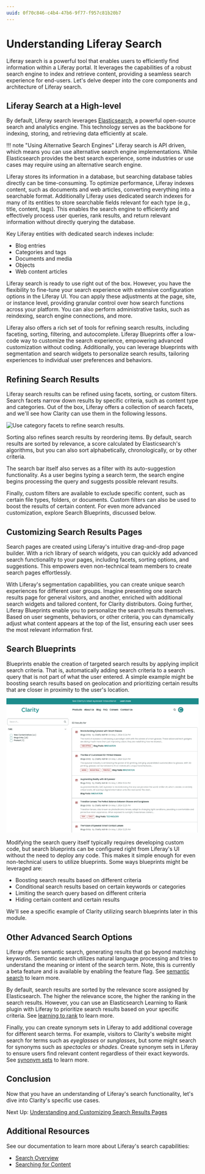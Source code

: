 ```yaml
---
uuid: 0f70c846-c4b4-47b6-9f77-f957c81b20b7
---
```

# Understanding Liferay Search

Liferay search is a powerful tool that enables users to efficiently find information within a Liferay portal. It leverages the capabilities of a robust search engine to index and retrieve content, providing a seamless search experience for end-users. Let's delve deeper into the core components and architecture of Liferay search.

<!--TASK: Add diagram(s) to this article.-->

## Liferay Search at a High-level

By default, Liferay search leverages [Elasticsearch](https://www.elastic.co/elasticsearch), a powerful open-source search and analytics engine. This technology serves as the backbone for indexing, storing, and retrieving data efficiently at scale.

!!! note "Using Alternative Search Engines"
  Liferay search is API driven, which means you can use alternative search engine implementations. While Elasticsearch provides the best search experience, some industries or use cases may require using an alternative search engine.

Liferay stores its information in a database, but searching database tables directly can be time-consuming. To optimize performance, Liferay indexes content, such as documents and web articles, converting everything into a searchable format. Additionally Liferay uses dedicated search indexes for many of its entities to store searchable fields relevant for each type (e.g., title, content, tags). This enables the search engine to efficiently and effectively process user queries, rank results, and return relevant information without directly querying the database.

Key Liferay entities with dedicated search indexes include:

* Blog entries
* Categories and tags
* Documents and media
* Objects
* Web content articles

Liferay search is ready to use right out of the box. However, you have the flexibility to fine-tune your search experience with extensive configuration options in the Liferay UI. You can apply these adjustments at the page, site, or instance level, providing granular control over how search functions across your platform. You can also perform administrative tasks, such as reindexing, search engine connections, and more.

Liferay also offers a rich set of tools for refining search results, including faceting, sorting, filtering, and autocomplete. Liferay Blueprints offer a low-code way to customize the search experience, empowering advanced customization without coding. Additionally, you can leverage blueprints with segmentation and search widgets to personalize search results, tailoring experiences to individual user preferences and behaviors.

## Refining Search Results

Liferay search results can be refined using facets, sorting, or custom filters. Search facets narrow down results by specific criteria, such as content type and categories. Out of the box, Liferay offers a collection of search facets, and we'll see how Clarity can use them in the following lessons.

![Use category facets to refine search results.](./understanding-liferay-search/images/02.png)

Sorting also refines search results by reordering items. By default, search results are sorted by relevance, a score calculated by Elasticsearch's algorithms, but you can also sort alphabetically, chronologically, or by other criteria.

The search bar itself also serves as a filter with its auto-suggestion functionality. As a user begins typing a search term, the search engine begins processing the query and suggests possible relevant results.

Finally, custom filters are available to exclude specific content, such as certain file types, folders, or documents. Custom filters can also be used to boost the results of certain content. For even more advanced customization, explore Search Blueprints, discussed below.

## Customizing Search Results Pages

Search pages are created using Liferay's intuitive drag-and-drop page builder. With a rich library of search widgets,  you can quickly add advanced search functionality to your pages, including facets, sorting options, and suggestions. This empowers even non-technical team members to create search pages effortlessly.

<!--TASK: Add Img-->

With Liferay's segmentation capabilities, you can create unique search experiences for different user groups. Imagine presenting one search results page for general visitors, and another, enriched with additional search widgets and tailored content, for Clarity distributors. Going further, Liferay Blueprints enable you to personalize the search results themselves. Based on user segments, behaviors, or other criteria, you can dynamically adjust what content appears at the top of the list, ensuring each user sees the most relevant information first.

## Search Blueprints

Blueprints enable the creation of targeted search results by applying implicit search criteria. That is, automatically adding search criteria to a search query that is not part of what the user entered. A simple example might be boosting search results based on geolocation and prioritizing certain results that are closer in proximity to the user's location.

![Use blueprints to boost the results based on proximity.](./understanding-liferay-search/images/03.png)

Modifying the search query itself typically requires developing custom code, but search blueprints can be configured right from Liferay's UI without the need to deploy any code. This makes it simple enough for even non-technical users to utilize blueprints. Some ways blueprints might be leveraged are:

* Boosting search results based on different criteria
* Conditional search results based on certain keywords or categories
* Limiting the search query based on different criteria
* Hiding certain content and certain results

We'll see a specific example of Clarity utilizing search blueprints later in this module.

## Other Advanced Search Options

Liferay offers semantic search, generating results that go beyond matching keywords. Semantic search utilizes natural language processing and tries to understand the meaning or intent of the search term. Note, this is currently a beta feature and is available by enabling the feature flag. See [semantic search](https://learn.liferay.com/web/guest/w/dxp/using-search/liferay-enterprise-search/search-experiences/semantic-search) to learn more.

By default, search results are sorted by the relevance score assigned by Elasticsearch. The higher the relevance score, the higher the ranking in the search results. However, you can use an Elasticsearch Learning to Rank plugin with Liferay to prioritize search results based on your specific criteria. See [learning to rank](https://learn.liferay.com/w/dxp/using-search/liferay-enterprise-search/learning-to-rank) to learn more.

Finally, you can create synonym sets in Liferay to add additional coverage for different search terms. For example, visitors to Clarity's website might search for terms such as *eyeglasses* or *sunglasses*, but some might search for synonyms such as *spectacles* or *shades*. Create synonym sets in Liferay to ensure users find relevant content regardless of their exact keywords. See [synonym sets](https://learn.liferay.com/w/dxp/using-search/search-administration-and-tuning/synonym-sets) to learn more.

## Conclusion

Now that you have an understanding of Liferay's search functionality, let's dive into Clarity's specific use cases.

Next Up: [Understanding and Customizing Search Results Pages](./understanding-and-customizing-search-results-pages.md)

## Additional Resources

See our documentation to learn more about Liferay's search capabilities:

* [Search Overview](https://learn.liferay.com/w/dxp/using-search/getting-started/search-overview)
* [Searching for Content](https://learn.liferay.com/w/dxp/using-search/getting-started/searching-for-content)
